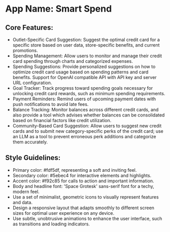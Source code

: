 # **App Name**: Smart Spend

## Core Features:

- Outlet-Specific Card Suggestion: Suggest the optimal credit card for a specific store based on user data, store-specific benefits, and current promotions.
- Spending Management: Allow users to monitor and manage their credit card spending through charts and categorized expenses.
- Spending Suggestions: Provide personalized suggestions on how to optimize credit card usage based on spending patterns and card benefits. Support for OpenAI compatible API with API key and server URL configuration.
- Goal Tracker: Track progress toward spending goals necessary for unlocking credit card rewards, such as minimum spending requirements.
- Payment Reminders: Remind users of upcoming payment dates with push notifications to avoid late fees.
- Balance Tracking: Monitor balances across different credit cards, and also provide a tool which advises whether balances can be consolidated based on financial factors like credit utilization.
- Community-Based Card Suggestion: Allow users to suggest new credit cards and to submit new category-specific perks of the credit card; use an LLM as a tool to prevent erroneous perk additions and categorize them accurately.

## Style Guidelines:

- Primary color: #fdf5df, representing a soft and inviting feel.
- Secondary color: #5ebec4 for interactive elements and highlights.
- Accent color: #f92c85 for calls to action and important information.
- Body and headline font: 'Space Grotesk' sans-serif font for a techy, modern feel.
- Use a set of minimalist, geometric icons to visually represent features and data.
- Design a responsive layout that adapts smoothly to different screen sizes for optimal user experience on any device.
- Use subtle, unobtrusive animations to enhance the user interface, such as transitions and loading indicators.